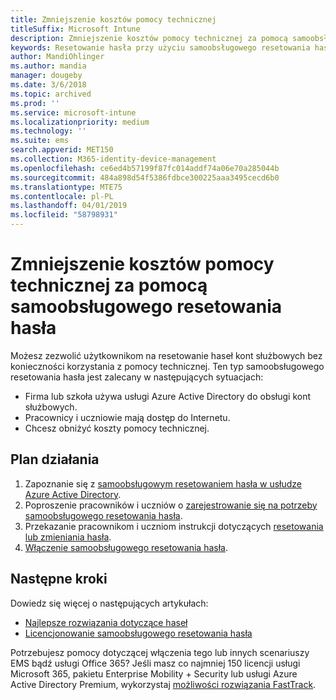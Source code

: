 ```yaml
---
title: Zmniejszenie kosztów pomocy technicznej
titleSuffix: Microsoft Intune
description: Zmniejszenie kosztów pomocy technicznej za pomocą samoobsługowego resetowania hasła
keywords: Resetowanie hasła przy użyciu samoobsługowego resetowania hasła w usłudze Azure Active Directory
author: MandiOhlinger
ms.author: mandia
manager: dougeby
ms.date: 3/6/2018
ms.topic: archived
ms.prod: ''
ms.service: microsoft-intune
ms.localizationpriority: medium
ms.technology: ''
ms.suite: ems
search.appverid: MET150
ms.collection: M365-identity-device-management
ms.openlocfilehash: ce6ed4b57199f87fc014addf74a06e70a285044b
ms.sourcegitcommit: 484a898d54f5386fdbce300225aaa3495cecd6b0
ms.translationtype: MTE75
ms.contentlocale: pl-PL
ms.lasthandoff: 04/01/2019
ms.locfileid: "58798931"
---
```

# <a name="reduce-help-desk-costs-with-self-service-password-reset"></a>Zmniejszenie kosztów pomocy technicznej za pomocą samoobsługowego resetowania hasła

Możesz zezwolić użytkownikom na resetowanie haseł kont służbowych bez konieczności korzystania z pomocy technicznej. Ten typ samoobsługowego resetowania hasła jest zalecany w następujących sytuacjach:
* Firma lub szkoła używa usługi Azure Active Directory do obsługi kont służbowych.
* Pracownicy i uczniowie mają dostęp do Internetu.
* Chcesz obniżyć koszty pomocy technicznej.

## <a name="action-plan"></a>Plan działania

1. Zapoznanie się z [samoobsługowym resetowaniem hasła w usłudze Azure Active Directory](https://docs.microsoft.com/azure/active-directory/active-directory-passwords-overview). 
2. Poproszenie pracowników i uczniów o [zarejestrowanie się na potrzeby samoobsługowego resetowania hasła](https://docs.microsoft.com/azure/active-directory/active-directory-passwords-reset-register).
3. Przekazanie pracownikom i uczniom instrukcji dotyczących [resetowania lub zmieniania hasła](https://docs.microsoft.com/azure/active-directory/active-directory-passwords-update-your-own-password).
4. [Włączenie samoobsługowego resetowania hasła](https://docs.microsoft.com/azure/active-directory/active-directory-passwords-getting-started).

## <a name="next-steps"></a>Następne kroki

Dowiedz się więcej o następujących artykułach:
* [Najlepsze rozwiązania dotyczące haseł](https://docs.microsoft.com/azure/active-directory/active-directory-secure-passwords) 
* [Licencjonowanie samoobsługowego resetowania hasła](https://docs.microsoft.com/azure/active-directory/active-directory-secure-passwords)

Potrzebujesz pomocy dotyczącej włączenia tego lub innych scenariuszy EMS bądź usługi Office 365? Jeśli masz co najmniej 150 licencji usługi Microsoft 365, pakietu Enterprise Mobility + Security lub usługi Azure Active Directory Premium, wykorzystaj [możliwości rozwiązania FastTrack](https://docs.microsoft.com/enterprise-mobility-security/solutions/enterprise-mobility-fasttrack-program).

